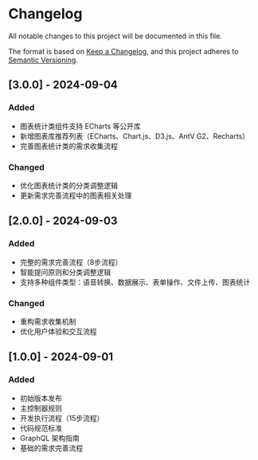 # Changelog

All notable changes to this project will be documented in this file.

The format is based on [Keep a Changelog](https://keepachangelog.com/en/1.0.0/),
and this project adheres to [Semantic Versioning](https://semver.org/spec/v2.0.0.html).

## [3.0.0] - 2024-09-04

### Added
- 图表统计类组件支持 ECharts 等公开库
- 新增图表库推荐列表（ECharts、Chart.js、D3.js、AntV G2、Recharts）
- 完善图表统计类的需求收集流程

### Changed
- 优化图表统计类的分类调整逻辑
- 更新需求完善流程中的图表相关处理

## [2.0.0] - 2024-09-03

### Added
- 完整的需求完善流程（8步流程）
- 智能提问原则和分类调整逻辑
- 支持多种组件类型：语音转换、数据展示、表单操作、文件上传、图表统计

### Changed
- 重构需求收集机制
- 优化用户体验和交互流程

## [1.0.0] - 2024-09-01

### Added
- 初始版本发布
- 主控制器规则
- 开发执行流程（15步流程）
- 代码规范标准
- GraphQL 架构指南
- 基础的需求完善流程
